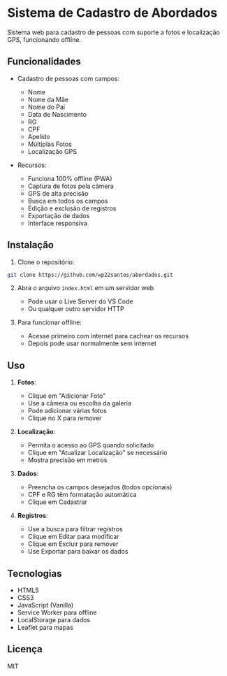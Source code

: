 # Sistema de Cadastro de Abordados

Sistema web para cadastro de pessoas com suporte a fotos e localização GPS, funcionando offline.

## Funcionalidades

- Cadastro de pessoas com campos:
  - Nome
  - Nome da Mãe
  - Nome do Pai
  - Data de Nascimento
  - RG
  - CPF
  - Apelido
  - Múltiplas Fotos
  - Localização GPS

- Recursos:
  - Funciona 100% offline (PWA)
  - Captura de fotos pela câmera
  - GPS de alta precisão
  - Busca em todos os campos
  - Edição e exclusão de registros
  - Exportação de dados
  - Interface responsiva

## Instalação

1. Clone o repositório:
```bash
git clone https://github.com/wp22santos/abordados.git
```

2. Abra o arquivo `index.html` em um servidor web
   - Pode usar o Live Server do VS Code
   - Ou qualquer outro servidor HTTP

3. Para funcionar offline:
   - Acesse primeiro com internet para cachear os recursos
   - Depois pode usar normalmente sem internet

## Uso

1. **Fotos**:
   - Clique em "Adicionar Foto"
   - Use a câmera ou escolha da galeria
   - Pode adicionar várias fotos
   - Clique no X para remover

2. **Localização**:
   - Permita o acesso ao GPS quando solicitado
   - Clique em "Atualizar Localização" se necessário
   - Mostra precisão em metros

3. **Dados**:
   - Preencha os campos desejados (todos opcionais)
   - CPF e RG têm formatação automática
   - Clique em Cadastrar

4. **Registros**:
   - Use a busca para filtrar registros
   - Clique em Editar para modificar
   - Clique em Excluir para remover
   - Use Exportar para baixar os dados

## Tecnologias

- HTML5
- CSS3
- JavaScript (Vanilla)
- Service Worker para offline
- LocalStorage para dados
- Leaflet para mapas

## Licença

MIT 